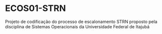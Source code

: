 # ECOS01-STRN
Projeto de codificação do processo de escalonamento STRN proposto pela disciplina de Sistemas Operacionais da Universidade Federal de Itajubá
